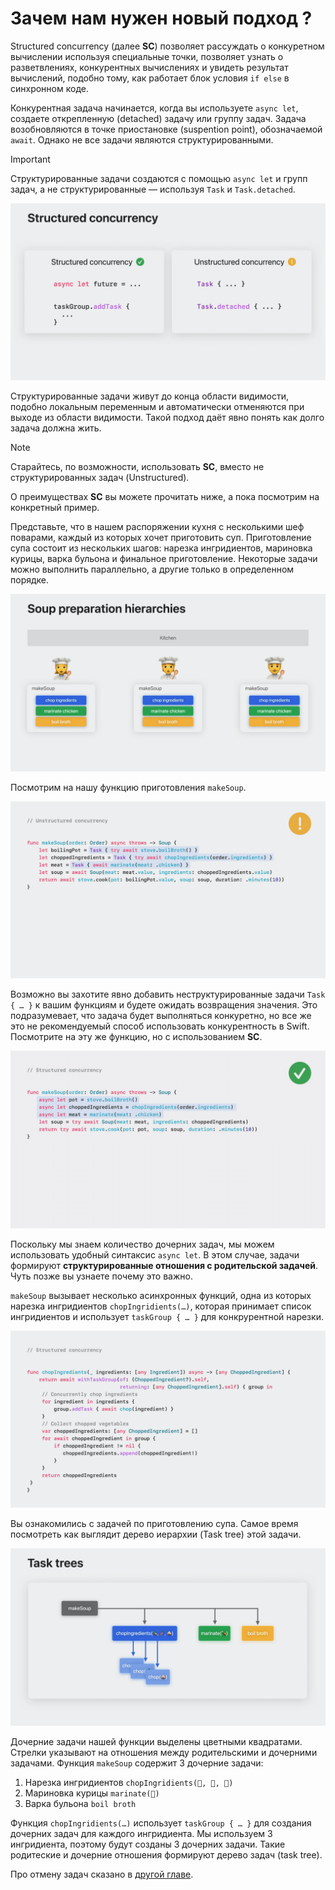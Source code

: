 # Зачем нам нужен новый подход ?

Structured concurrency (далее **SC**) позволяет рассуждать о конкуретном вычислении используя специальные точки, позволяет узнать о разветвлениях, конкурентных вычислениях и увидеть результат вычислений, подобно тому, как работает блок условия `if else` в синхронном коде.

Конкурентная задача начинается, когда вы используете `async let`, создаете открепленную (detached) задачу или группу задач.
Задача возобновляются в точке приостановке (suspention point), обозначаемой `await`.
Однако не все задачи являются структурированными.

> [!IMPORTANT]
> Структурированные задачи создаются с помощью `async let` и групп задач, а не структурированные — используя `Task` и `Task.detached`.

![Structured VS Unstructured][StructVSunsctruct]

Структурированные задачи живут до конца области видимости, подобно локальным переменным и автоматически отменяются при выходе из области видимости. Такой подход даёт явно понять как долго задача должна жить.

> [!NOTE]
> Старайтесь, по возможности, использовать **SC**, вместо не структурированных задач (Unstructured).

О преимуществах **SC** вы можете прочитать ниже, а пока посмотрим на конкретный пример.

Представьте, что в нашем распоряжении кухня с несколькими шеф поварами, каждый из которых хочет приготовить суп.
Приготовление супа состоит из нескольких шагов: нарезка ингридиентов, мариновка курицы, варка бульона и финальное приготовление.
Некоторые задачи можно выполнить параллельно, а другие только в определенном порядке.

![Soup][prepare_soup]

Посмотрим на нашу функцию приготовления `makeSoup`.

![Make Soup UC][task_inside_func]

Возможно вы захотите явно добавить неструктурированные задачи `Task { … }` к вашим функциям и будете ожидать возвращения значения.
Это подразумевает, что задача будет выполняться конкуретно, но все же это не рекомендуемый способ использовать конкурентность в Swift.
Посмотрите на эту же функцию, но с использованием **SC**.

![Make Soup SC][soup_with_sc]

Поскольку мы знаем количество дочерних задач, мы можем использовать удобный синтаксис `async let`.
В этом случае, задачи формируют __структурированные отношения с родительской задачей__. Чуть позже вы узнаете почему это важно.

`makeSoup` вызывает несколько асинхронных функций, одна из которых нарезка ингридиентов `chopIngridients(…)`, которая принимает список ингридиентов и использует `taskGroup { … }` для конкрурентной нарезки.

![Chop][chop_ingridients]

Вы ознакомились с задачей по приготовлению супа. Самое время посмотреть как выглядит дерево иерархии (Task tree) этой задачи.

![Task tree][task_tree]

Дочерние задачи нашей функции выделены цветными квадратами. Стрелки указывают на отношения между родительскими и дочерними задачами.
Функция `makeSoup` содержит 3 дочерние задачи:

1. Нарезка ингридиентов `chopIngridients(🍍, 🥕, 🧅)`
2. Мариновка курицы `marinate(🍗)`
3. Варка бульона `boil broth`

Функция `chopIngridients(…)` использует `taskGroup { … }` для создания дочерних задач для каждого ингридиента. Мы используем 3 ингридиента, поэтому будут созданы 3 дочерних задачи. Такие родитеские и дочерние отношения формируют дерево задач (task tree).

<!-- В качестве еще одного примера, рассмотрим загрузку картинок. -->

Про отмену задач сказано в [другой главе](./task_cancellation.md).

[StructVSunsctruct]: images/sc_vs_uc.png
[prepare_soup]: images/prepare_soup.png
[task_inside_func]: images/task_inside_func.png
[soup_with_sc]: images/soup_with_sc.png
[chop_ingridients]: images/chopIngridients.png
[task_tree]: images/task_tree.png
